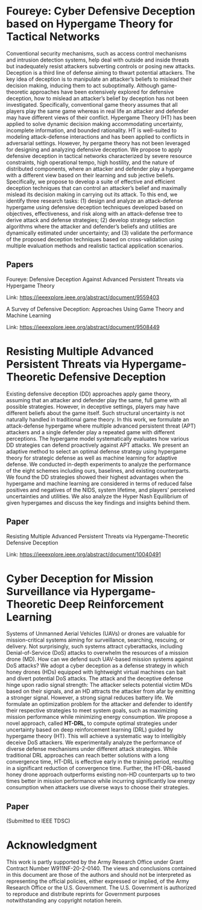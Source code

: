 # Foureye: Cyber Defensive Deception based on Hypergame Theory for Tactical Networks

Conventional security mechanisms, such as access control mechanisms and intrusion detection systems, help deal with outside and inside threats but inadequately resist attackers subverting controls or posing new attacks. Deception is a third line of defense aiming to thwart potential attackers. The key idea of deception is to manipulate an attacker’s beliefs to mislead their decision making, inducing them to act suboptimally. Although game-theoretic approaches have been extensively explored for defensive deception, how to mislead an attacker’s belief by deception has not been investigated. Specifically, conventional game theory assumes that all players play the same game whereas in real life an attacker and defender may have different views of their conflict. Hypergame Theory (HT) has been applied to solve dynamic decision making accommodating uncertainty, incomplete information, and bounded rationality. HT is well-suited to modeling attack-defense interactions and has been applied to conflicts in adversarial settings. However, hy pergame theory has not been leveraged for designing and analyzing defensive deception. We propose to apply defensive deception in tactical networks characterized by severe resource constraints, high operational tempo, high hostility, and the nature of distributed components, where an attacker and defender play a hypergame with a different view based on their learning and sub jective beliefs. Specifically, we propose to develop a suite of effective and efficient deception techniques that can control an attacker’s belief and maximally mislead its decision making in carrying out its attack. To this end, we identify three research tasks: (1) design and analyze an attack-defense hypergame using defensive deception techniques developed based on objectives, effectiveness, and risk along with an attack-defense tree to derive attack and defense strategies; (2) develop strategy selection algorithms where the attacker and defender’s beliefs and utilities are dynamically estimated under uncertainty; and (3) validate the performance of the proposed deception techniques based on cross-validation using multiple evaluation methods and realistic tactical application scenarios.

## Papers
Foureye: Defensive Deception Against Advanced Persistent Threats via Hypergame Theory

Link: https://ieeexplore.ieee.org/abstract/document/9559403

A Survey of Defensive Deception: Approaches Using Game Theory and Machine Learning

Link: https://ieeexplore.ieee.org/abstract/document/9508449

# Resisting Multiple Advanced Persistent Threats via Hypergame-Theoretic Defensive Deception

Existing defensive deception (DD) approaches apply game theory, assuming that an attacker and defender play the same, full game with all possible strategies. However, in deceptive settings, players may have different beliefs about the game itself. Such structural uncertainty is not naturally handled in traditional game theory. In this work, we formulate an attack-defense hypergame where multiple advanced persistent threat (APT) attackers and a single defender play a repeated game with different perceptions. The hypergame model systematically evaluates how various DD strategies can defend proactively against APT attacks. We present an adaptive method to select an optimal defense strategy using hypergame theory for strategic defense as well as machine learning for adaptive defense. We conducted in-depth experiments to analyze the performance of the eight schemes including ours, baselines, and existing counterparts. We found the DD strategies showed their highest advantages when the hypergame and machine learning are considered in terms of reduced false positives and negatives of the NIDS, system lifetime, and players’ perceived uncertainties and utilities. We also analyze the Hyper Nash Equilibrium of given hypergames and discuss the key findings and insights behind them.

## Paper
Resisting Multiple Advanced Persistent Threats via Hypergame-Theoretic Defensive Deception

Link: https://ieeexplore.ieee.org/abstract/document/10040491

# Cyber Deception for Mission Surveillance via Hypergame-Theoretic Deep Reinforcement Learning

Systems of Unmanned Aerial Vehicles (UAVs) or drones are valuable for mission-critical systems aiming for surveillance, searching, rescuing, or delivery. Not surprisingly, such systems attract cyberattacks, including Denial-of-Service (DoS) attacks to overwhelm the resources of a mission drone (MD). How can we defend such UAV-based mission systems against DoS attacks? We adopt a cyber deception as a defense strategy in which honey drones (HDs) equipped with lightweight virtual machines can bait and divert potential DoS attacks. The attack and the deceptive defense hinge upon radio signal strength: The attacker selects potential victim MDs based on their signals, and an HD attracts the attacker from afar by emitting a stronger signal. However, a strong signal reduces battery life. We formulate an optimization problem for the attacker and defender to identify their respective strategies to meet system goals, such as maximizing mission performance while minimizing energy consumption. We propose a novel approach, called **HT-DRL**, to compute optimal strategies under uncertainty based on deep reinforcement learning (DRL) guided by hypergame theory (HT). This will achieve a systematic way to intelligibly deceive DoS attackers. We experimentally analyze the performance of diverse defense mechanisms under different attack strategies. While traditional DRL approaches can reach better solutions with a long convergence time, HT-DRL is effective early in the training period, resulting in a significant reduction of convergence time. Further, the HT-DRL-based honey drone approach outperforms existing non-HD counterparts up to two times better in mission performance while incurring significantly low energy consumption when attackers use diverse ways to choose their strategies.

## Paper
(Submitted to IEEE TDSC)

# Acknowledgment
This work is partly supported by the Army Research Office under Grant Contract Number W911NF-20-2-0140. The views and conclusions contained in this document are those of the authors and should not be interpreted as representing the official policies, either expressed or implied, of the Army Research Office or the U.S. Government. The U.S. Government is authorized to reproduce and distribute reprints for Government purposes notwithstanding any copyright notation herein.
